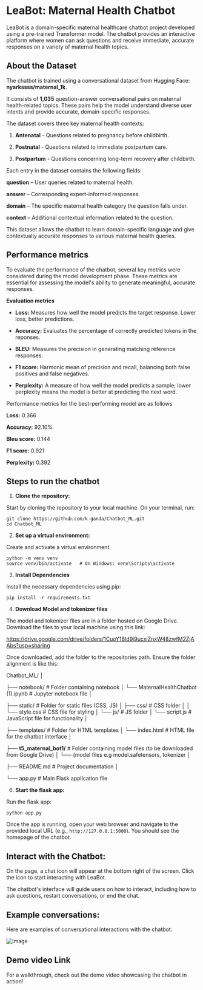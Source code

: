# LeaBot: Maternal Health Chatbot

LeaBot is a domain-specific maternal healthcare chatbot project developed using a pre-trained Transformer model. The chatbot provides an interactive platform where women can ask questions and receive immediate, accurate responses on a variety of maternal health topics. 

## About the Dataset

The chatbot is trained using a conversational dataset from Hugging Face:
**nyarkssss/maternal_1k**.

It consists of **1,035** question-answer conversational pairs on maternal health-related topics. These pairs help the model understand diverse user intents and provide accurate, domain-specific responses.

The dataset covers three key maternal health contexts:

1. **Antenatal** -  Questions related to pregnancy before childbirth.

2. **Postnatal** -  Questions related to immediate postpartum care.

3. **Postpartum** - Questions concerning long-term recovery after childbirth.

Each entry in the dataset contains the following fields:

**question** – User queries related to maternal health.

**answer** – Corresponding expert-informed responses.

**domain** – The specific maternal health category the question falls under.

**context** – Additional contextual information related to the question.

This dataset allows the chatbot to learn domain-specific language and give contextually accurate responses to various maternal health queries.

## Performance metrics

To evaluate the performance of the chatbot, several key metrics were considered during the model development phase. These metrics are essential for assessing the model's ability to generate meaningful, accurate responses.

**Evaluation metrics**

- **Loss:** Measures how well the model predicts the target response. Lower loss, better predictions.

- **Accuracy:** Evaluates the percentage of correctly predicted tokens in the reponses.

- **BLEU:** Measures the precision in generating matching reference responses.

- **F1 score:** Harmonic mean of precision and recall, balancing both false positives and false negatives.

- **Perplexity:** A measure of how well the model predicts a sample; lower perplexity means the model is better at predicting the next word.

Performance metrics for the best-performing model are as follows

**Loss:** 0.366

**Accuracy:** 92.10%

**Bleu score:** 0.144

**F1 score:** 0.921

**Perplexity:** 0.392 

## Steps to run the chatbot

1. **Clone the repository:**

Start by cloning the repository to your local machine.
On your terminal, run:

```
git clone https://github.com/k-ganda/Chatbot_ML.git
cd Chatbot_ML
```

2. **Set up a virtual environment:**

Create and activate a virtual environment.

```
python -m venv venv
source venv/bin/activate   # On Windows: venv\Scripts\activate
```

3. **Install Dependencies**

Install the necessary dependencies using pip:

`pip install -r requirements.txt`

4. **Download Model and tokenizer files**

The model and tokenizer files are in a folder hosted on Google Drive. Download the files to your local machine using this link: 

https://drive.google.com/drive/folders/1CuoY1BId9i9ucxiZnxW48zwfM2ZjAAbs?usp=sharing

Once downloaded, add the folder to the repositories path. Ensure the folder alignment is like this:

Chatbot_ML/
│

├── notebook/                             # Folder containing notebook
│   └── MaternalHealthChatbot (1).ipynb   # Jupyter notebook file
│

├── static/                               # Folder for static files (CSS, JS)
│   ├── css/                              # CSS folder
│   │   └── style.css                     # CSS file for styling
│   └── js/                               # JS folder
│       └── script.js                     # JavaScript file for functionality
│

├── templates/                            # Folder for HTML templates
│   └── index.html                        # HTML file for the chatbot interface
│

├── **t5_maternal_bot1/**                     # Folder containing model files (to be downloaded from Google Drive)
│   └── (model files e.g model.safetensors, tokenizer
│

├── README.md                             # Project documentation
│

└── app.py                                # Main Flask application file




6. **Start the flask app:**

Run the flask app: 

`python app.py`

Once the app is running, open your web browser and navigate to the provided local URL (e.g., `http://127.0.0.1:5000`). You should see the homepage of the chatbot.


## Interact with the Chatbot:

On the page, a chat icon will appear at the bottom right of the screen. Click the icon to start interacting with LeaBot. 

The chatbot's interface will guide users on how to interact, including how to ask questions, restart conversations, or end the chat.

## Example conversations:

Here are examples of conversational interactions with the chatbot.

![image](https://github.com/user-attachments/assets/fe8e611c-bec0-49aa-8296-0f1e9bfdd132)


## Demo video Link

For a walkthrough, check out the demo video showcasing the chatbot in action!




